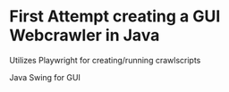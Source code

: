 # First Attempt creating a GUI Webcrawler in Java

Utilizes Playwright for creating/running crawlscripts

Java Swing for GUI
